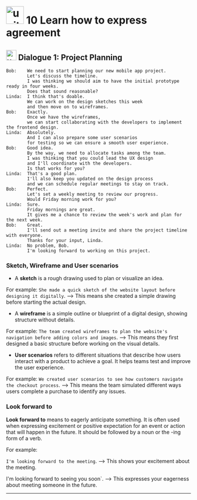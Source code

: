 # <img width="48" height="48" src="https://img.icons8.com/emoji/48/united-kingdom-emoji.png" alt="united-kingdom-emoji"/> 10 Learn how to express agreement

## <img width="28" height="28" src="https://img.icons8.com/emoji/28/united-kingdom-emoji.png" alt="united-kingdom-emoji"/> Dialogue 1: Project Planning

```
Bob:    We need to start planning our new mobile app project.
        Let's discuss the timeline.
        I was thinking we should aim to have the initial prototype ready in four weeks.
        Does that sound reasonable?
Linda:  I think that's doable.
        We can work on the design sketches this week
        and then move on to wireframes.
Bob:    Exactly.
        Once we have the wireframes,
        we can start collaborating with the developers to implement the frontend design.
Linda:  Absolutely.
        And I can also prepare some user scenarios
        for testing so we can ensure a smooth user experience.
Bob:    Good idea.
        By the way, we need to allocate tasks among the team.
        I was thinking that you could lead the UX design
        and I'll coordinate with the developers.
        Is that works for you?
Linda:  That's a good plan.
        I'll also keep you updated on the design process
        and we can schedule regular meetings to stay on track.
Bob:    Perfect.
        Let's set a weekly meeting to review our progress.
        Would Friday morning work for you?
Linda:  Sure.
        Friday mornings are great.
        It gives me a chance to review the week's work and plan for the next week.
Bob:    Great.
        I'll send out a meeting invite and share the project timeline with everyone.
        Thanks for your input, Linda.
Linda:  No problem, Bob.
        I'm looking forward to working on this project.
```

### Sketch, Wireframe and User scenarios

- A **sketch** is a rough drawing used to plan or visualize an idea.

For example: `She made a quick sketch of the website layout before designing it digitally`. –> This means she created a simple drawing before starting the actual design.

- A **wireframe** is a simple outline or blueprint of a digital design, showing structure without details.

For example: `The team created wireframes to plan the website's navigation before adding colors and images`. –> This means they first designed a basic structure before working on the visual details.

- **User scenarios** refers to different situations that describe how users interact with a product to achieve a goal. It helps teams test and improve the user experience.

For example: `We created user scenarios to see how customers navigate the checkout process`. –> This means the team simulated different ways users complete a purchase to identify any issues.

### Look forward to

**Look forward to** means to eagerly anticipate something. It is often used when expressing excitement or positive expectation for an event or action that will happen in the future. It should be followed by a noun or the -ing form of a verb. 

For example:

`I'm looking forward to the meeting`. –> This shows your excitement about the meeting.

I'm looking forward to seeing you soon`. –> This expresses your eagerness about meeting someone in the future.

---
